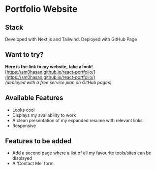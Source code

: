 # Portfolio Website

## Stack
Developed with Next.js and Tailwind. Deployed with GitHub Page

## Want to try?
**Here is the link to my website, take a look!**
<br>[https://sm0hasan.github.io/react-portfolio/](https://sm0hasan.github.io/react-portfolio/)
<br>*(deployed with a free service plan on GitHub pages)*

## Available Features
- Looks cool
- Displays my availability to work
- A clean presentation of my expanded resume with relevant links
- Responsive

## Features to be added

 - Add a second page where a list of all my favourite tools/sites can be displayed
 - A 'Contact Me' form

